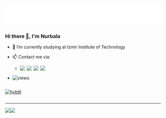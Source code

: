 <h1 align="center">
  <img src="https://raw.githubusercontent.com/hybtli/hybtli/main/headerName.svg" alt="Nurbala Heybatov" />
</h1>



### Hi there 👋, I'm Nurbala


- 🌱 I’m currently studying at Izmir Institute of Technology
- 📫 Contact me via:

     - [<img align="left" width="22px" src="https://raw.githubusercontent.com/gauravghongde/social-icons/master/SVG/White/LinkedIN_white.svg"/>](https://www.linkedin.com/in/nurbala-heybatov/)
 
       [<img align="left" width="22px" src="https://raw.githubusercontent.com/gauravghongde/social-icons/master/SVG/White/Gmail_white.svg"/>](mailto:nurbala788788@gmail.com)
       
       [<img align="left" width="22px" src="https://raw.githubusercontent.com/gauravghongde/social-icons/master/SVG/White/Facebook_white.svg"/>](https://www.facebook.com/nurbala.heybatov.778/)
       
       [<img align="left" width="22px" src="https://raw.githubusercontent.com/gauravghongde/social-icons/master/SVG/White/Discord_white.svg"/>](https://discordapp.com/users/706579771735146654)
       
       
 - ![views](https://komarev.com/ghpvc/?username=hybtli&style=plastic&color=blueviolet)


<div align="center" style="display: flex; flex-direction: row;">
  <p align="center"> <a href="https://github.com/ryo-ma/github-profile-trophy"><img src="https://github-profile-trophy.vercel.app/?username=hybtli&theme=discord" alt="hybtli" /></a></p>
</div>

---

<div>
  <img class="img" align="left" src="https://github-readme-stats.vercel.app/api?username=hybtli&show_icons=true&theme=radical" />
  <img class="img" src="https://github-readme-stats.vercel.app/api/top-langs/?username=hybtli&theme=radical&layout=compact&langs_count=6" />
</div>

